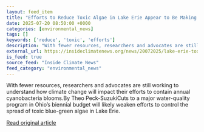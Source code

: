 ```yaml
---
layout: feed_item
title: "Efforts to Reduce Toxic Algae in Lake Erie Appear to Be Making Progress. Now They Face State and Federal Cuts"
date: 2025-07-20 08:50:00 +0000
categories: [environmental_news]
tags: []
keywords: ['reduce', 'toxic', 'efforts']
description: "With fewer resources, researchers and advocates are still working to understand how climate change will impact their efforts to contain annual cyanobacteria ..."
external_url: https://insideclimatenews.org/news/20072025/lake-erie-toxic-algae-control-cuts/
is_feed: true
source_feed: "Inside Climate News"
feed_category: "environmental_news"
---
```


With fewer resources, researchers and advocates are still working to understand how climate change will impact their efforts to contain annual cyanobacteria blooms.By Theo Peck-SuzukiCuts to a major water-quality program in Ohio’s biennial budget will likely weaken efforts to control the spread of toxic blue-green algae in Lake Erie.&nbsp;

[Read original article](https://insideclimatenews.org/news/20072025/lake-erie-toxic-algae-control-cuts/)
